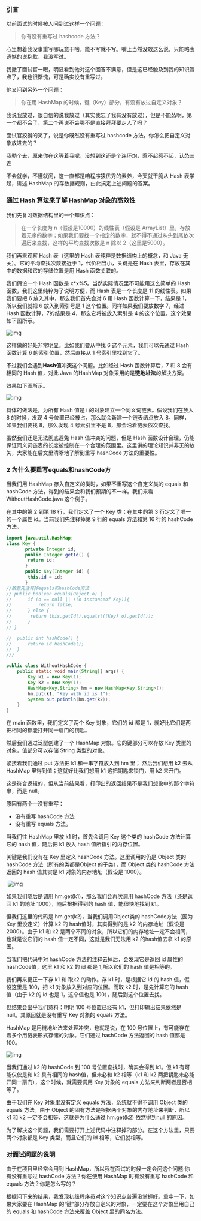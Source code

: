 ### 引言

以前面试的时候被人问到过这样一个问题：

> 你有没有重写过 hashcode 方法？

心里想着我没事重写哪玩意干啥，能不写就不写。嘴上当然没敢这么说，只能略表遗憾的说抱歉，我没写过。

我撇了面试官一眼，明显看到他对这个回答不满意，但是这已经触及到我的知识盲点了，我也很惭愧，可是确实没有重写过。

他又问到另外一个问题：

> 你在用 HashMap 的时候，键（Key）部分，有没有放过自定义对象？

我说我放过，很自信的说我放过（其实我忘了我有没有放过），但是不能怂啊，第一个都不会了，第二个再说不会哪不是直接拜拜要走人了吗？

面试官狡猾的笑了，说是你既然没有重写过 hashcode 方法，你怎么把自定义对象放进去的？

我勒个去，原来你在这等着我呢，没想到这还是个连环炮，惹不起惹不起，认怂三连



不会就学，不懂就问，这一直都是咱程序猿优秀的素养，今天就干脆从 Hash 表学起，讲述 HashMap 的存数据规则，由此搞定上述问题的答案。

###  通过 Hash 算法来了解 HashMap 对象的高效性

我们先复习数据结构里的一个知识点：

> 在一个长度为 n（假设是10000）的线性表（假设是 ArrayList）里，存放着无序的数字；如果我们要找一个指定的数字，就不得不通过从头到尾依次遍历来查找，这样的平均查找次数是 n 除以 2（这里是5000）。

我们再来观察 Hash 表（这里的 Hash 表纯粹是数据结构上的概念，和 Java 无关）。它的平均查找次数接近于 1，代价相当小，关键是在 Hash 表里，存放在其中的数据和它的存储位置是用 Hash 函数关联的。

我们假设一个 Hash 函数是 x*x%5。当然实际情况里不可能用这么简单的 Hash 函数，我们这里纯粹为了说明方便，而 Hash 表是一个长度是 11 的线性表。如果我们要把 6 放入其中，那么我们首先会对 6 用 Hash 函数计算一下，结果是 1，所以我们就把 6 放入到索引号是 1 这个位置。同样如果我们要放数字 7，经过 Hash 函数计算，7的结果是 4，那么它将被放入索引是 4 的这个位置。这个效果如下图所示。

![img](https://img2018.cnblogs.com/blog/1226172/201903/1226172-20190305064457991-1201744465.png)

这样做的好处非常明显。比如我们要从中找 6 这个元素，我们可以先通过 Hash 函数计算 6 的索引位置，然后直接从 1 号索引里找到它了。

不过我们会遇到**Hash值冲突**这个问题。比如经过 Hash 函数计算后，7 和 8 会有相同的 Hash 值，对此 Java 的HashMap 对象采用的是**链地址法**的解决方案。

效果如下图所示。

 ![img](https://img2018.cnblogs.com/blog/1226172/201903/1226172-20190305064538690-1499368989.png)

具体的做法是，为所有 Hash 值是 i 的对象建立一个同义词链表。假设我们在放入 8 的时候，发现 4 号位置已经被占，那么就会新建一个链表结点放入 8。同样，如果我们要找 8，那么发现 4 号索引里不是 8，那会沿着链表依次查找。

虽然我们还是无法彻底避免 Hash 值冲突的问题，但是 Hash 函数设计合理，仍能保证同义词链表的长度被控制在一个合理的范围里。这里讲的理论知识并非无的放矢，大家能在后文里清晰地了解到重写 hashCode 方法的重要性。

### 2 为什么要重写equals和hashCode方

当我们用 HashMap 存入自定义的类时，如果不重写这个自定义类的 equals 和 hashCode 方法，得到的结果会和我们预期的不一样。我们来看 WithoutHashCode.java 这个例子。

在其中的第 2 到第 18 行，我们定义了一个 Key 类；在其中的第 3 行定义了唯一的一个属性 id。当前我们先注释掉第 9 行的 equals 方法和第 16 行的 hashCode 方法。    

```java
import java.util.HashMap;
class Key {
       private Integer id;
       public Integer getId() {
		return id;
	   }
       public Key(Integer id) {
		this.id = id;
	   }
//故意先注释掉equals和hashCode方法
// public boolean equals(Object o) {
//    	if (o == null || !(o instanceof Key)){
//			return false; 
//		} else {
//       return this.getId().equals(((Key) o).getId());
//		}
// }

//  public int hashCode() {
//  	return id.hashCode(); 
//	}
//}

public class WithoutHashCode {
    public static void main(String[] args) {
        Key k1 = new Key(1);
        Key k2 = new Key(1);
        HashMap<Key,String> hm = new HashMap<Key,String>();
        hm.put(k1, "Key with id is 1");    
        System.out.println(hm.get(k2));    
    }
}
```

在 main 函数里，我们定义了两个 Key 对象，它们的 id 都是 1，就好比它们是两把相同的都能打开同一扇门的钥匙。

然后我们通过泛型创建了一个 HashMap 对象。它的键部分可以存放 Key 类型的对象，值部分可以存储 String 类型的对象。

紧接着我们通过 put 方法把 k1 和一串字符放入到 hm 里； 然后我们想用 k2 去从 HashMap 里得到值；这就好比我们想用 k1 这把钥匙来锁门，用 k2 来开门。

这是符合逻辑的，但从当前结果看，打印出的返回结果不是我们想象中的那个字符串，而是 null。

原因有两个—没有重写：

* 没有重写 hashCode 方法
* 没有重写 equals 方法。

当我们往 HashMap 里放 k1 时，首先会调用 Key 这个类的 hashCode 方法计算它的 hash 值，随后把 k1 放入 hash 值所指引的内存位置。

关键是我们没有在 Key 里定义 hashCode 方法。这里调用的仍是 Object 类的 hashCode 方法（所有的类都是Object 的子类），而 Object 类的 hashCode 方法返回的 hash 值其实是 k1 对象的内存地址（假设是 1000）。

​    ![img](https://img2018.cnblogs.com/blog/1226172/201903/1226172-20190305064746385-445045.png)

如果我们随后是调用 hm.get(k1)，那么我们会再次调用 hashCode 方法（还是返回 k1 的地址 1000），随后根据得到的 hash 值，能很快地找到 k1。

但我们这里的代码是 hm.get(k2)，当我们调用Object类的 hashCode方法（因为 Key 里没定义）计算 k2 的 hash值时，其实得到的是 k2 的内存地址（假设是 2000）。由于 k1 和 k2 是两个不同的对象，所以它们的内存地址一定不会相同，也就是说它们的 hash 值一定不同，这就是我们无法用 k2 的hash值去拿 k1 的原因。

当我们把代码中对 hashCode 方法的注释去掉后，会发现它是返回 id 属性的 hashCode值，这里 k1 和 k2 的 id 都是 1,所以它们的 hash 值是相等的。

我们再来更正一下存 k1 和 取k2 的动作。存 k1 时，是根据它 id 的 hash 值，假设这里是 100，把 k1 对象放入到对应的位置。而取 k2 时，是先计算它的 hash 值（由于 k2 的 id 也是 1，这个值也是 100），随后到这个位置去找。

但结果会出乎我们意料：明明 100 号位置已经有 k1，但打印输出结果依然是 null。其原因就是没有重写 Key 对象的 equals 方法。

HashMap 是用链地址法来处理冲突，也就是说，在 100 号位置上，有可能存在着多个用链表形式存储的对象。它们通过 hashCode 方法返回的 hash 值都是 100。

![img](https://img2018.cnblogs.com/blog/1226172/201903/1226172-20190305064916326-355335633.png)

当我们通过 k2 的 hashCode 到 100 号位置查找时，确实会得到 k1。但 k1 有可能仅仅是和 k2 具有相同的 hash值，但未必和 k2 相等（k1 和 k2 两把钥匙未必能开同一扇门），这个时候，就需要调用 Key 对象的 equals 方法来判断两者是否相等了。

由于我们在 Key 对象里没有定义 equals 方法，系统就不得不调用 Object 类的 equals 方法。由于 Object 的固有方法是根据两个对象的内存地址来判断，所以 k1 和 k2 一定不会相等，这就是为什么通过 hm.get(k2) 依然得到null 的原因。

为了解决这个问题，我们需要打开上述代码中注释掉的部分。在这个方法里，只要两个对象都是 Key 类型，而且它们的 id 相等，它们就相等。

### 对面试问题的说明

由于在项目里经常会用到 HashMap，所以我在面试的时候一定会问这个问题∶你有没有重写过 hashCode 方法？你在使用 HashMap 时有没有重写 hashCode 和 equals 方法？你是怎么写的？

根据问下来的结果，我发现初级程序员对这个知识点普遍没掌握好。重申一下，如果大家要在 HashMap 的“键”部分存放自定义的对象，一定要在这个对象里用自己的 equals 和 hashCode 方法来覆盖 Object 里的同名方法。 